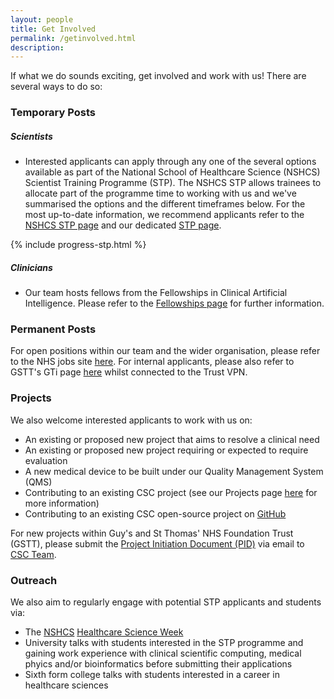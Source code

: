 ```yaml
---
layout: people
title: Get Involved
permalink: /getinvolved.html
description:
---
```

If what we do sounds exciting, get involved and work with us! There are several ways to do so:

### Temporary Posts
##### Scientists
- Interested applicants can apply through any one of the several options available as part of the National School of Healthcare Science (NSHCS) Scientist Training Programme (STP). The NSHCS STP allows trainees to allocate part of the programme time to working with us and we've summarised the options and the different timeframes below. For the most up-to-date information, we recommend applicants refer to the [NSHCS STP page](https://www.nshcs.hee.nhs.uk/programmes/stp/) and our dedicated [STP page](../stp.html). 

{% include progress-stp.html %}

##### Clinicians
- Our team hosts fellows from the Fellowships in Clinical Artificial Intelligence. Please refer to the [Fellowships page](../fellowships.html) for further information.

### Permanent Posts
For open positions within our team and the wider organisation, please refer to the NHS jobs site [here](https://www.jobs.nhs.uk/). For internal applicants, please also refer to GSTT's GTi page [here](https://www.guysandstthomas.nhs.uk/current-vacancies?_ts=1#!) whilst connected to the Trust VPN.

### Projects
We also welcome interested applicants to work with us on:
- An existing or proposed new project that aims to resolve a clinical need
- An existing or proposed new project requiring or expected to require evaluation
- A new medical device to be built under our Quality Management System (QMS)
- Contributing to an existing CSC project (see our Projects page [here](../projects.html) for more information)
- Contributing to an existing CSC open-source project on [GitHub](https://github.com/GSTT-CSC/)

For new projects within Guy's and St Thomas' NHS Foundation Trust (GSTT), please submit the [Project Initiation Document (PID)](../assets/docs/CSC-SubmissionForm-V3.docx) via email to [CSC Team](mailto:CSCTeam@gstt.nhs.uk).

### Outreach
We also aim to regularly engage with potential STP applicants and students via:

- The [NSHCS](https://nshcs.hee.nhs.uk/) [Healthcare Science Week](https://nshcs.hee.nhs.uk/healthcare-science/help-to-promote-healthcare-science-to-the-public/healthcare-science-week/)
- University talks with students interested in the STP programme and gaining work experience with clinical scientific computing, medical phyics and/or bioinformatics before submitting their applications
- Sixth form college talks with students interested in a career in healthcare sciences
